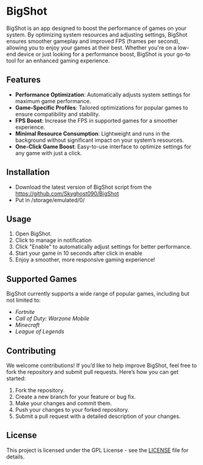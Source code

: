 # BigShot

BigShot is an app designed to boost the performance of games on your system. By optimizing system resources and adjusting settings, BigShot ensures smoother gameplay and improved FPS (frames per second), allowing you to enjoy your games at their best. Whether you're on a low-end device or just looking for a performance boost, BigShot is your go-to tool for an enhanced gaming experience.

## Features

- **Performance Optimization**: Automatically adjusts system settings for maximum game performance.
- **Game-Specific Profiles**: Tailored optimizations for popular games to ensure compatibility and stability.
- **FPS Boost**: Increase the FPS in supported games for a smoother experience.
- **Minimal Resource Consumption**: Lightweight and runs in the background without significant impact on your system’s resources.
- **One-Click Game Boost**: Easy-to-use interface to optimize settings for any game with just a click.

## Installation
- Download the latest version of BigShot script from the https://github.com/Skyghost090/BigShot
- Put in /storage/emulated/0/

## Usage

1. Open BigShot.
2. Click to manage in notification
3. Click "Enable" to automatically adjust settings for better performance.
4. Start your game in 10 seconds after click in enable
5. Enjoy a smoother, more responsive gaming experience!

## Supported Games

BigShot currently supports a wide range of popular games, including but not limited to:
- *Fortnite*
- *Call of Duty: Warzone Mobile*
- *Minecraft*
- *League of Legends*

## Contributing

We welcome contributions! If you’d like to help improve BigShot, feel free to fork the repository and submit pull requests. Here’s how you can get started:

1. Fork the repository.
2. Create a new branch for your feature or bug fix.
3. Make your changes and commit them.
4. Push your changes to your forked repository.
5. Submit a pull request with a detailed description of your changes.

## License

This project is licensed under the GPL License - see the [LICENSE](LICENSE) file for details.
